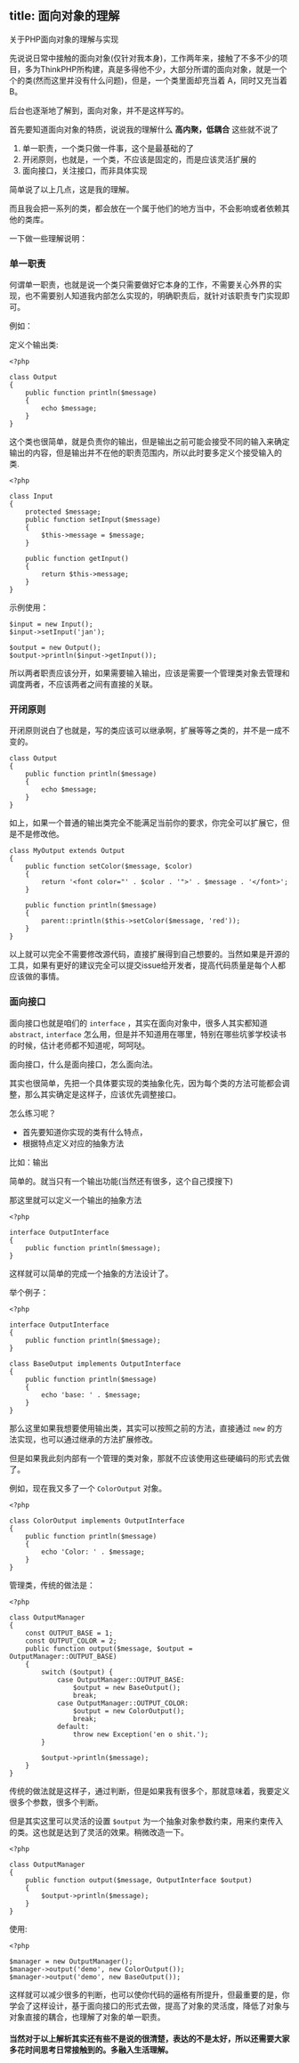 title: 面向对象的理解
---
关于PHP面向对象的理解与实现

先说说日常中接触的面向对象(仅针对我本身)，工作两年来，接触了不多不少的项目，多为ThinkPHP所构建，真是多得他不少，大部分所谓的面向对象，就是一个个的类(然而这里并没有什么问题)，但是，一个类里面却充当着 A，同时又充当着 B。

后台也逐渐地了解到，面向对象，并不是这样写的。

首先要知道面向对象的特质，说说我的理解什么 **高内聚，低耦合** 这些就不说了

1.  单一职责，一个类只做一件事，这个是最基础的了
2.  开闭原则，也就是，一个类，不应该是固定的，而是应该灵活扩展的
3.  面向接口，关注接口，而非具体实现

简单说了以上几点，这是我的理解。

而且我会把一系列的类，都会放在一个属于他们的地方当中，不会影响或者依赖其他的类库。

一下做一些理解说明：

### 单一职责

何谓单一职责，也就是说一个类只需要做好它本身的工作，不需要关心外界的实现，也不需要别人知道我内部怎么实现的，明确职责后，就针对该职责专门实现即可。

例如：

定义个输出类:

    <?php

    class Output
    {
        public function println($message)
        {
            echo $message;
        }
    }

这个类也很简单，就是负责你的输出，但是输出之前可能会接受不同的输入来确定输出的内容，但是输出并不在他的职责范围内，所以此时要多定义个接受输入的类.

    <?php

    class Input
    {
        protected $message;
        public function setInput($message)
        {
            $this->message = $message;
        }

        public function getInput()
        {
            return $this->message;
        }
    }

示例使用：

    $input = new Input();
    $input->setInput('jan');

    $output = new Output();
    $output->println($input->getInput());

所以两者职责应该分开，如果需要输入输出，应该是需要一个管理类对象去管理和调度两者，不应该两者之间有直接的关联。

### 开闭原则

开闭原则说白了也就是，写的类应该可以继承啊，扩展等等之类的，并不是一成不变的。

    class Output
    {
        public function println($message)
        {
            echo $message;
        }
    }

如上，如果一个普通的输出类完全不能满足当前你的要求，你完全可以扩展它，但是不是修改他。

    class MyOutput extends Output
    {
        public function setColor($message, $color)
        {
            return '<font color="' . $color . '">' . $message . '</font>';
        }

        public function println($message)
        {
            parent::println($this->setColor($message, 'red'));
        }
    }

以上就可以完全不需要修改源代码，直接扩展得到自己想要的。当然如果是开源的工具，如果有更好的建议完全可以提交issue给开发者，提高代码质量是每个人都应该做的事情。

### 面向接口

面向接口也就是咱们的 `interface` ，其实在面向对象中，很多人其实都知道 `abstract`, `interface` 怎么用，但是并不知道用在哪里，特别在哪些坑爹学校读书的时候，估计老师都不知道呢，呵呵哒。

面向接口，什么是面向接口，怎么面向法。

其实也很简单，先把一个具体要实现的类抽象化先，因为每个类的方法可能都会调整，那么其实确定是这样子，应该优先调整接口。

怎么练习呢？

*   首先要知道你实现的类有什么特点，
*   根据特点定义对应的抽象方法

比如：输出

简单的。就当只有一个输出功能(当然还有很多，这个自己摸搜下)

那这里就可以定义一个输出的抽象方法

    <?php

    interface OutputInterface
    {
        public function println($message);
    }

这样就可以简单的完成一个抽象的方法设计了。

举个例子：

    <?php

    interface OutputInterface
    {
        public function println($message);
    }

    class BaseOutput implements OutputInterface
    {
        public function println($message)
        {
            echo 'base: ' . $message;
        }
    }

那么这里如果我想要使用输出类，其实可以按照之前的方法，直接通过 `new` 的方法实现，也可以通过继承的方法扩展修改。

但是如果我此刻内部有一个管理的类对象，那就不应该使用这些硬编码的形式去做了。

例如，现在我又多了一个 `ColorOutput` 对象。

    <?php

    class ColorOutput implements OutputInterface
    {
        public function println($message)
        {
            echo 'Color: ' . $message;
        }
    }

管理类，传统的做法是：

    <?php

    class OutputManager
    {
        const OUTPUT_BASE = 1;
        const OUTPUT_COLOR = 2;
        public function output($message, $output = OutputManager::OUTPUT_BASE)
        {
            switch ($output) {
                case OutputManager::OUTPUT_BASE:
                    $output = new BaseOutput();
                    break;
                case OutputManager::OUTPUT_COLOR:
                    $output = new ColorOutput();
                    break;
                default:
                    throw new Exception('en o shit.');
            }

            $output->println($message);
        }
    }

传统的做法就是这样子，通过判断，但是如果我有很多个，那就意味着，我要定义很多个参数，很多个判断。

但是其实这里可以灵活的设置 `$output` 为一个抽象对象参数约束，用来约束传入的类。这也就是达到了灵活的效果。稍微改造一下。

    <?php

    class OutputManager
    {
        public function output($message, OutputInterface $output)
        {
            $output->println($message);
        }
    }

使用:

    <?php

    $manager = new OutputManager();
    $manager->output('demo', new ColorOutput());
    $manager->output('demo', new BaseOutput());

这样就可以减少很多的判断，也可以使你代码的逼格有所提升，但最重要的是，你学会了这样设计，基于面向接口的形式去做，提高了对象的灵活度，降低了对象与对象直接的耦合，也理解了对象的单一职责。

#### 当然对于以上解析其实还有些不是说的很清楚，表达的不是太好，所以还需要大家多花时间思考日常接触到的。多融入生活理解。

